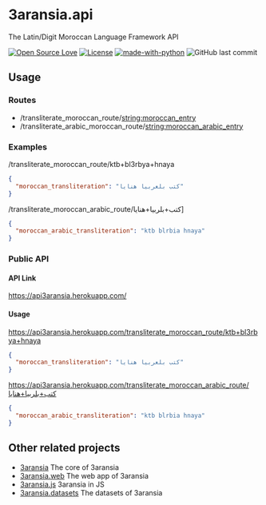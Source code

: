 # 3aransia.api

The Latin/Digit Moroccan Language Framework API

[![Open Source Love](https://badges.frapsoft.com/os/v1/open-source.svg?v=102)](https://github.com/ellerbrock/open-source-badge/)
[![License](https://img.shields.io/badge/License-Apache%202.0-blue.svg)](https://opensource.org/licenses/Apache-2.0)
[![made-with-python](https://img.shields.io/badge/Made%20with-Python-1f425f.svg)](https://www.python.org/)
![GitHub last commit](https://img.shields.io/github/last-commit/google/skia.svg)

## Usage

### Routes

- /transliterate_moroccan_route/<string:moroccan_entry>
- /transliterate_arabic_moroccan_route/<string:moroccan_arabic_entry>

### Examples

/transliterate_moroccan_route/ktb+bl3rbya+hnaya

```json
{
  "moroccan_transliteration": "كتب بلعربيا هنايا"
}
```

/transliterate_moroccan_arabic_route/كتب+بلربيا+هنايا]

```json
{
  "moroccan_arabic_transliteration": "ktb blrbia hnaya"
}
```

### Public API

#### API Link

https://api3aransia.herokuapp.com/

#### Usage 

https://api3aransia.herokuapp.com/transliterate_moroccan_route/ktb+bl3rbya+hnaya

```json
{
  "moroccan_transliteration": "كتب بلعربيا هنايا"
}
```

https://api3aransia.herokuapp.com/transliterate_moroccan_arabic_route/كتب+بلربيا+هنايا

```json
{
  "moroccan_arabic_transliteration": "ktb blrbia hnaya"
}
```

## Other related projects

- [3aransia](https://github.com/3aransia/3aransia) The core of 3aransia
- [3aransia.web](https://github.com/3aransia/3aransia.web) The web app of 3aransia
- [3aransia.js](https://github.com/3aransia/3aransia.js) 3aransia in JS
- [3aransia.datasets](https://github.com/3aransia/3aransia.datatsets) The datasets of 3aransia
